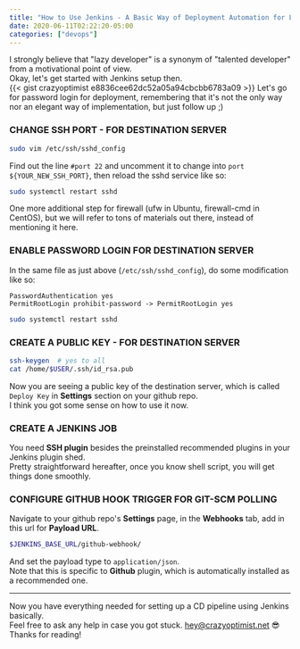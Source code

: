 ```yaml
---
title: "How to Use Jenkins - A Basic Way of Deployment Automation for Lazy Developers"
date: 2020-06-11T02:22:20-05:00
categories: ["devops"]
---
```

I strongly believe that "lazy developer" is a synonym of "talented developer" from a motivational point of view.  
Okay, let's get started with Jenkins setup then.  
{{< gist crazyoptimist e8836cee62dc52a05a94cbcbb6783a09 >}}
Let's go for  password login for deployment, remembering that it's not the only way nor an elegant way of implementation, but just follow up ;)  
### CHANGE SSH PORT - FOR DESTINATION SERVER
```bash
sudo vim /etc/ssh/sshd_config
```
Find out the line `#port 22` and uncomment it to change into `port ${YOUR_NEW_SSH_PORT}`, then reload the sshd service like so:  
```bash
sudo systemctl restart sshd
```
One more additional step for firewall (ufw in Ubuntu, firewall-cmd in CentOS), but we will refer to tons of materials out there, instead of mentioning it here.  
### ENABLE PASSWORD LOGIN FOR DESTINATION SERVER
In the same file as just above (`/etc/ssh/sshd_config`), do some modification like so:  
```
PasswordAuthentication yes
PermitRootLogin prohibit-password -> PermitRootLogin yes
```
```bash
sudo systemctl restart sshd
```
### CREATE A PUBLIC KEY - FOR DESTINATION SERVER
```bash
ssh-keygen  # yes to all
cat /home/$USER/.ssh/id_rsa.pub
```
Now you are seeing a public key of the destination server, which is called `Deploy Key` in **Settings** section on your github repo.  
I think you got some sense on how to use it now.  
### CREATE A JENKINS JOB
You need **SSH plugin** besides the preinstalled recommended plugins in your Jenkins plugin shed.  
Pretty straightforward hereafter, once you know shell script, you will get things done smoothly.  
### CONFIGURE GITHUB HOOK TRIGGER FOR GIT-SCM POLLING
Navigate to your github repo's **Settings** page, in the **Webhooks** tab, add in this url for **Payload URL**.  
```bash
$JENKINS_BASE_URL/github-webhook/
```
And set the payload type to `application/json`.  
Note that this is specific to **Github** plugin, which is automatically installed as a recommended one.  
******
Now you have everything needed for setting up a CD pipeline using Jenkins basically.  
Feel free to ask any help in case you got stuck. hey@crazyoptimist.net 😎  
Thanks for reading!
